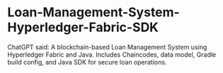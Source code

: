 # Loan-Management-System-Hyperledger-Fabric-SDK
ChatGPT said: A blockchain-based Loan Management System using Hyperledger Fabric and Java. Includes Chaincodes, data model, Gradle build config, and Java SDK for secure loan operations.
